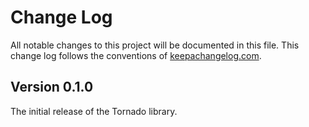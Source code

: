# Change Log
All notable changes to this project will be documented in this file. This change log follows the conventions of [keepachangelog.com](http://keepachangelog.com/).

## Version 0.1.0
The initial release of the Tornado library.